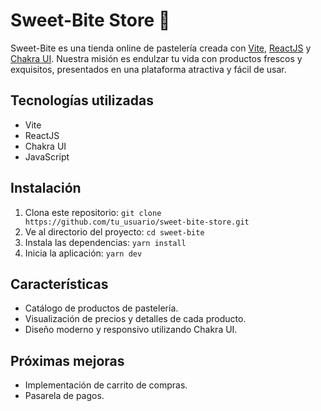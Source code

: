 # Sweet-Bite Store 🍰

Sweet-Bite es una tienda online de pastelería creada con [Vite](https://vitejs.dev/), [ReactJS](https://reactjs.org/) y [Chakra UI](https://chakra-ui.com/). Nuestra misión es endulzar tu vida con productos frescos y exquisitos, presentados en una plataforma atractiva y fácil de usar.

## Tecnologías utilizadas

- Vite
- ReactJS
- Chakra UI
- JavaScript

## Instalación

1. Clona este repositorio: `git clone https://github.com/tu_usuario/sweet-bite-store.git`
2. Ve al directorio del proyecto: `cd sweet-bite`
3. Instala las dependencias: `yarn install`
4. Inicia la aplicación: `yarn dev`

## Características

- Catálogo de productos de pastelería.
- Visualización de precios y detalles de cada producto.
- Diseño moderno y responsivo utilizando Chakra UI.

## Próximas mejoras

- Implementación de carrito de compras.
- Pasarela de pagos.
